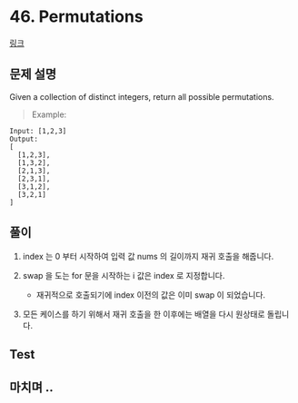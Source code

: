 # 46. Permutations   
[링크](https://leetcode.com/problems/permutations/)

## 문제 설명

Given a collection of distinct integers, return all possible permutations.

> Example:
```
Input: [1,2,3]
Output:
[
  [1,2,3],
  [1,3,2],
  [2,1,3],
  [2,3,1],
  [3,1,2],
  [3,2,1]
]
```

## 풀이

1. index 는 0 부터 시작하여 입력 값 nums 의 길이까지 재귀 호출을 해줍니다.

2. swap 을 도는 for 문을 시작하는 i 값은 index 로 지정합니다.
    - 재귀적으로 호출되기에 index 이전의 값은 이미 swap 이 되었습니다. 

3. 모든 케이스를 하기 위해서 재귀 호출을 한 이후에는 배열을 다시 원상태로 돌립니다.

## Test    


## 마치며 ..
